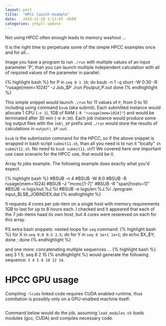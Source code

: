 ```yaml
---
layout: post
title:  "HPCC launch example"
date:   2016-12-28 1:13:43 -0500
categories: jekyll update
---
```


Not using HPCC often enough leads to memory washout ...

It is the right time to perpetuate some of the simple HPCC examples once and for all...

Image you have a program to run `./run` with multiple values of an input parameter 'P', than you can launch multiple independent calculation with all of required values of the parameter in parallel:


{% highlight bash %}
for P in `seq 0 1 10`; do
	bsub -n 1 -q short -W 0:30 -R "rusage[mem=1024]" -J Job\_$P ./run $P output\_$P.out
done
{% endhighlight %}


This simple snippet would launch `./run` for 11 values of `P`, from 0 to 10 including using command `bsub` (aka submit).
Each submitted instance would allocate 1 CPU (`-n 1`), 1GB of RAM (`-R "rusage[mem=1024]"`) and would be terminated after 30 min (`-W 0:30`). Each job instance would produce some log output files with the `Job\_$P` prefix and `./run` would store the results of calculations in `output\_$P.out`.

`bsub` is the submission command for the HPCC, so if the above snippet is wrapped in bash script `submit11.sh`, than all you need is to run it "locally" `sh submit11.sh`. No need to `bsub submit11.sh`!!!
We covered here one important use case scenario for the HPCC use, that would be it.

Array fo jobs example.
The following example does exactly what you'd expect.

{% highlight bash %}
#BSUB -n 4
#BSUB -W 8:0
#BSUB -R rusage[mem=1024]
#BSUB -J "mcmc[1-7]"
#BSUB -R "span[hosts=1]"
#BSUB -o logs/out.%J.%I
#BSUB -e logs/err.%J.%I
./program input_$LSB_JOBINDEX.dat
{% endhighlight %}

It requests 4 cores per job-item on a single host with memory requirements 1GB to last for up to 8 hours each. I checked and it appeared that each of the 7 job-items haad its own host, but 4 cores were resereved on each for this array.


PS extra bash snippets:
nested loops for `seq` command:
{% highlight bash %}
for X in `seq 0.0 0.5 2.5`; do
	for Y in `seq 0 1e+1 1e+2`; do
		echo $X_$Y;
	done ;
done
{% endhighlight %}

and one more: concatenating multiple sequences ...
{% highlight bash %}
seq 3 1 5; seq 8 2 15
{% endhighlight %}
would generate the following sequence: `3 4 5 8 10 12 14`.


# HPCC GPU usage

Compiling `-lcuda` linked code requires CUDA enabled runtime, thus comillation is possibly only on a GPU-enalbed machine itself:
```bsub -q gpu -R "rusage[mem=1024,ngpus_excl_p=1]" -o "./xxx.out" -e "./xxx.err"< load_modules.sh
```
Command below would do the job, assuming `load_modules.sh` loads modules (gcc, CUDA) and compiles necessary code.



